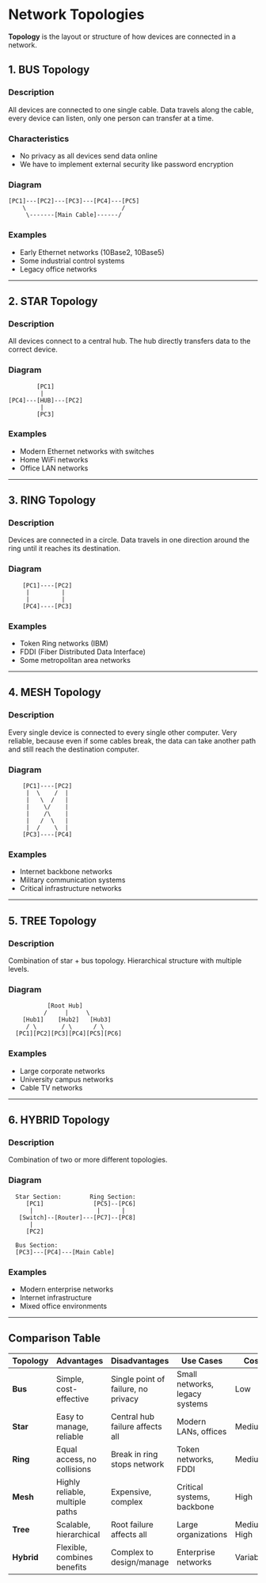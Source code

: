 # Network Topologies

**Topology** is the layout or structure of how devices are connected in a network.

## 1. BUS Topology

### Description
All devices are connected to one single cable. Data travels along the cable, every device can listen, only one person can transfer at a time.

### Characteristics
- No privacy as all devices send data online
- We have to implement external security like password encryption

### Diagram
```
[PC1]---[PC2]---[PC3]---[PC4]---[PC5]
    \                           /
     \-------[Main Cable]------/
```

### Examples
- Early Ethernet networks (10Base2, 10Base5)
- Some industrial control systems
- Legacy office networks

---

## 2. STAR Topology

### Description
All devices connect to a central hub. The hub directly transfers data to the correct device.

### Diagram
```
        [PC1]
         |
[PC4]---[HUB]---[PC2]
         |
        [PC3]
```

### Examples
- Modern Ethernet networks with switches
- Home WiFi networks
- Office LAN networks

---

## 3. RING Topology

### Description
Devices are connected in a circle. Data travels in one direction around the ring until it reaches its destination.

### Diagram
```
    [PC1]----[PC2]
     |         |
     |         |
    [PC4]----[PC3]
```

### Examples
- Token Ring networks (IBM)
- FDDI (Fiber Distributed Data Interface)
- Some metropolitan area networks

---

## 4. MESH Topology

### Description
Every single device is connected to every single other computer. Very reliable, because even if some cables break, the data can take another path and still reach the destination computer.

### Diagram
```
    [PC1]----[PC2]
     |  \    /  |
     |   \  /   |
     |    \/    |
     |    /\    |
     |   /  \   |
     |  /    \  |
    [PC3]----[PC4]
```

### Examples
- Internet backbone networks
- Military communication systems
- Critical infrastructure networks

---

## 5. TREE Topology

### Description
Combination of star + bus topology. Hierarchical structure with multiple levels.

### Diagram
```
           [Root Hub]
          /     |     \
    [Hub1]    [Hub2]   [Hub3]
     / \       / \      / \
  [PC1][PC2][PC3][PC4][PC5][PC6]
```

### Examples
- Large corporate networks
- University campus networks
- Cable TV networks

---

## 6. HYBRID Topology

### Description
Combination of two or more different topologies.

### Diagram
```
  Star Section:        Ring Section:
     [PC1]              [PC5]--[PC6]
      |                  |      |
   [Switch]--[Router]---[PC7]--[PC8]
      |
     [PC2]    
   
  Bus Section:
  [PC3]---[PC4]---[Main Cable]
```

### Examples
- Modern enterprise networks
- Internet infrastructure
- Mixed office environments

---

## Comparison Table

| **Topology** | **Advantages** | **Disadvantages** | **Use Cases** | **Cost** |
|--------------|----------------|-------------------|---------------|----------|
| **Bus** | Simple, cost-effective | Single point of failure, no privacy | Small networks, legacy systems | Low |
| **Star** | Easy to manage, reliable | Central hub failure affects all | Modern LANs, offices | Medium |
| **Ring** | Equal access, no collisions | Break in ring stops network | Token networks, FDDI | Medium |
| **Mesh** | Highly reliable, multiple paths | Expensive, complex | Critical systems, backbone | High |
| **Tree** | Scalable, hierarchical | Root failure affects all | Large organizations | Medium-High |
| **Hybrid** | Flexible, combines benefits | Complex to design/manage | Enterprise networks | Variable |